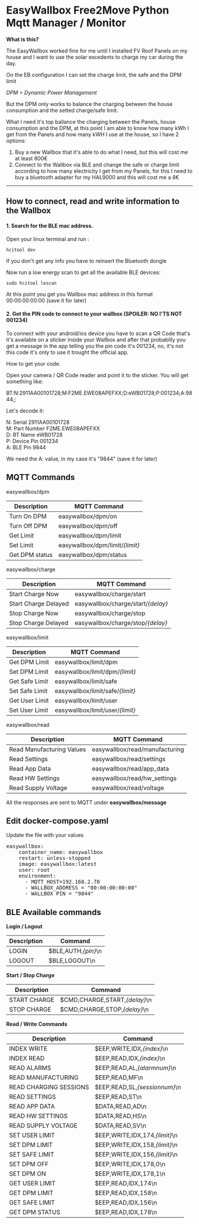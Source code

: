 # EasyWallbox Free2Move Python Mqtt Manager / Monitor

**What is this?**

The EasyWallbox worked fine for me until I installed FV Roof Panels on my house and I want to use the solar excedents to charge my car during the day.

On the EB configuration I can set the charge limit, the safe and the DPM limit

*DPM = Dynamic Power Management*

But the DPM only works to balance the charging between the house consumption and the setted charge/safe limit.

What I need it's top ballance the charging between the Panels, house consumption and the DPM, at this point I am able to know how many kWh I get from the Panels and how many kWH I use at the house, so I have 2 options:

1. Buy a new Wallbox that it's able to do what I need, but this will cost me at least 800€
2. Connect to the Wallbox via BLE and change the safe or charge limit according to how many electricity I get from my Panels, for this I need to buy a bluetooth adapter for my HAL9000 and this will cost me a 8€


---

## How to connect, read and write information to the Wallbox

#### 1. Search for the BLE mac address.

Open your linux terminal and run :

```
hcitool dev
```

If you don't get any info you have to reinsert the Bluetooth dongle

Now run a low energy scan to get all the available BLE devices:

```
sudo hcitool lescan
```


At this point you get you Wallbox mac address in this format 00:00:00:00:00 (save it for later)


#### 2. Get the PIN code to connect to your wallbox (SPOILER: NO I'TS NOT 001234)

To connect with your android/ios device you have to scan a QR Code that's it's available on a sticker inside your Wallbox and after that probabilly you get a message in the app telling you the pin code it's 001234, no, it's not this code it's only to use it trought the official app.

How to get your code.

Open your camera / QR Code reader and point it to the sticker. You will get something like:

BT:N:2911AA00101728;M:F2ME.EWE08APEFXX;D:eWB01728;P:001234;A:9844;;

Let's decode it:  
  
N: Serial               2911AA00101728  
M: Part Number          F2ME.EWE08APEFXX  
D: BT Name              eWB01728  
P: Device Pin           001234  
A: BLE Pin              9844  
  
We need the A: value, in my case it's "9844" (save it for later)  
  
## MQTT Commands ##  
  
easywallbox/dpm  
  
| Description    | MQTT Command  |
|----------------| ------------- |
| Turn On DPM    | easywallbox/dpm/on |
| Turn Off DPM   | easywallbox/dpm/off | 
| Get Limit      | easywallbox/dpm/limit | 
| Set Limit      | easywallbox/dpm/limit/*{limit}* | 
| Get DPM status | easywallbox/dpm/status | 


easywallbox/charge

| Description          | MQTT Command  |
|----------------------| ------------- |
| Start Charge Now     | easywallbox/charge/start |
| Start Charge Delayed | easywallbox/charge/start/*{delay}* |
| Stop Charge Now      | easywallbox/charge/stop |
| Stop Charge Delayed  | easywallbox/charge/stop/*{delay}* |

easywallbox/limit

| Description    | MQTT Command  |
|----------------| ------------- |
| Get DPM Limit  | easywallbox/limit/dpm |
| Set DPM Limit  | easywallbox/limit/dpm/*{limit}* |
| Get Safe Limit | easywallbox/limit/safe |
| Set Safe Limit | easywallbox/limit/safe/*{limit}* |
| Get User Limit | easywallbox/limit/user |
| Set User Limit | easywallbox/limit/user/*{limit}* |

easywallbox/read

| Description               | MQTT Command  |
|---------------------------| ------------- |
| Read Manufacturing Values | easywallbox/read/manufacturing |
| Read Settings             | easywallbox/read/settings |
| Read App Data             | easywallbox/read/app_data |
| Read HW Settings          | easywallbox/read/hw_settings |
| Read Supply Voltage       | easywallbox/read/voltage |

All the responses are sent to MQTT under **easywallbox/message**

## Edit docker-compose.yaml

Update the file with your values  
  
<pre>
easywallbox:
    container_name: easywallbox
    restart: unless-stopped
    image: easywallbox:latest
    user: root
    environment:
      - MQTT_HOST=192.168.2.70
      - WALLBOX_ADDRESS = "00:00:00:00:00"
      - WALLBOX_PIN = "9844"
</pre>  
  
## BLE Available commands

**Login / Logout**

| Description | Command |
|-------------| ------------- |
| LOGIN       | $BLE,AUTH,*{pin}*\n |
| LOGOUT      | $BLE,LOGOUT\n |


**Start / Stop Charge**

| Description  | Command |
|--------------| ------------- |
| START CHARGE | $CMD,CHARGE,START,*{delay}*\n 
| STOP CHARGE  | $CMD,CHARGE,STOP,*{delay}*\n  


**Read / Write Commands**

| Description            | Command |
| ---------------------- | ------------- |
| INDEX WRITE            | $EEP,WRITE,IDX,*{index}*\n |
| INDEX READ             | $EEP,READ,IDX,*{index}*\n |
| READ ALARMS            | $EEP,READ,AL,*{alarmnum}*\n |
| READ MANUFACTURING     | $EEP,READ,MF\n |
| READ CHARGING SESSIONS | $EEP,READ,SL,*{sessionnum}*\n |
| READ SETTINGS          | $EEP,READ,ST\n |
| READ APP DATA          | $DATA,READ,AD\n |
| READ HW SETTINGS       | $DATA,READ,HS\n |
| READ SUPPLY VOLTAGE    | $DATA,READ,SV\n |
| SET USER LIMIT         | $EEP,WRITE,IDX,174,*{limit}*\n |
| SET DPM LIMIT          | $EEP,WRITE,IDX,158,*{limit}*\n |
| SET SAFE LIMIT         | $EEP,WRITE,IDX,156,*{limit}*\n |
| SET DPM OFF            | $EEP,WRITE,IDX,178,0\n |
| SET DPM ON             | $EEP,WRITE,IDX,178,1\n |
| GET USER LIMIT         | $EEP,READ,IDX,174\n |
| GET DPM LIMIT          | $EEP,READ,IDX,158\n |
| GET SAFE LIMIT         | $EEP,READ,IDX,156\n |
| GET DPM STATUS         | $EEP,READ,IDX,178\n |



